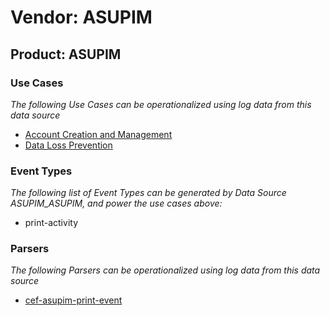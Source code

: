 Vendor: ASUPIM
==============
Product: ASUPIM
---------------

### Use Cases

_The following Use Cases can be operationalized using log data from this data source_

* [Account Creation and Management](../UseCases/usecase_account_creation_and_management.md)
* [Data Loss Prevention](../UseCases/usecase_data_loss_prevention.md)


### Event Types

_The following list of Event Types can be generated by Data Source ASUPIM_ASUPIM, and power the use cases above:_

- print-activity


### Parsers

_The following Parsers can be operationalized using log data from this data source_

* [cef-asupim-print-event](../Parsers/parserContent_cef-asupim-print-event.md)
